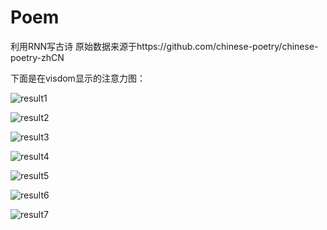 # Poem
利用RNN写古诗
原始数据来源于https://github.com/chinese-poetry/chinese-poetry-zhCN

下面是在visdom显示的注意力图：

![result1](https://github.com/liAoI/PoemPytorch/blob/master/result1.PNG)


![result2](https://github.com/liAoI/PoemPytorch/blob/master/result2.PNG)


![result3](https://github.com/liAoI/PoemPytorch/blob/master/result3.PNG)


![result4](https://github.com/liAoI/PoemPytorch/blob/master/result4.PNG)


![result5](https://github.com/liAoI/PoemPytorch/blob/master/result5.PNG)


![result6](https://github.com/liAoI/PoemPytorch/blob/master/result6.PNG)


![result7](https://github.com/liAoI/PoemPytorch/blob/master/result7.PNG)